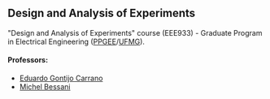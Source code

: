 ## Design and Analysis of Experiments
"Design and Analysis of Experiments" course (EEE933) - Graduate Program in Electrical Engineering ([PPGEE](https://www.ppgee.ufmg.br/indexi.php)/[UFMG](https://ufmg.br/international-visitors)).

#### Professors:

* [Eduardo Gontijo Carrano](https://scholar.google.com.br/citations?user=X6QB-BgAAAAJ&hl=pt-BR)
* [Michel Bessani](https://scholar.google.com.br/citations?user=btaJnpEAAAAJ&hl=pt-BR)
